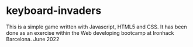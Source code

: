 # keyboard-invaders
This is a simple game written with Javascript, HTML5 and CSS. It has been done as an exercise within the Web developing bootcamp at Ironhack Barcelona.
June 2022